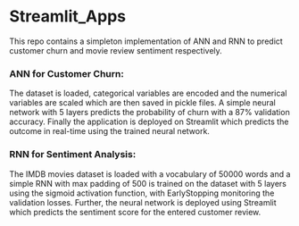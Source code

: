 # Streamlit_Apps
This repo contains a simpleton implementation of ANN and RNN to predict customer churn and movie review sentiment respectively.

### ANN for Customer Churn:
The dataset is loaded, categorical variables are encoded and the numerical variables are scaled which are then saved in pickle files. A simple neural network with 5 layers predicts the probability of churn with a 87% validation accuracy. Finally the application is deployed on Streamlit which predicts the outcome in real-time using the trained neural network.

### RNN for Sentiment Analysis:
The IMDB movies dataset is loaded with a vocabulary of 50000 words and a simple RNN with max padding of 500 is trained on the dataset with 5 layers using the sigmoid activation function, with EarlyStopping monitoring the validation losses. Further, the neural network is deployed using Streamlit which predicts the sentiment score for the entered customer review.

